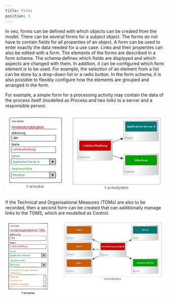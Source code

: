 ```yaml
---
title: Forms
position: 3
---
```

In veo, forms can be defined with which objects can be created from the model. There can be several forms for a subject object. The forms do not have to contain fields for all properties of an object. A form can be used to enter exactly the data needed for a use case. Links and their properties can also be edited with a form. The elements of the forms are described in a form schema. The schema defines which fields are displayed and which aspects are changed with them. In addition, it can be configured which form element is to be used. For example, the selection of an element from a list can be done by a drop-down list or a radio button. In the form schema, it is also possible to flexibly configure how the elements are grouped and arranged in the form.

For example, a simple form for a processing activity may contain the data of the process itself (modelled as <DocLink to="/object_model/objects#process">Process</DocLink> and two links to a server and a responsible person.

![veo-forms-data-VTK](media/veo-forms-data-VTK.png)

If the Technical and Organisational Measures (TOMs) are also to be recorded, then a second form can be created that can additionally manage links to the TOMS, which are modelled as <DocLink to="/object_model/objects#control">Control</DocLink>.

![veo-forms-data-VTK-TOM](media/veo-forms-data-VTK-TOM.png)
